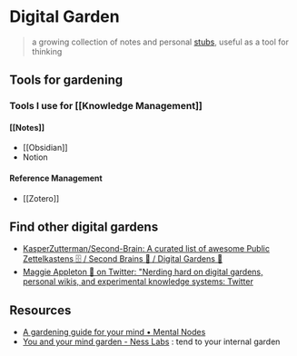 # Digital Garden

> a growing collection of notes and personal [stubs](https://en.wikipedia.org/wiki/Wikipedia:Stub), useful as a tool for thinking


## Tools for gardening

### Tools I use for [[Knowledge Management]]

#### [[Notes]]

- [[Obsidian]]
- Notion

#### Reference Management

- [[Zotero]]




## Find other digital gardens

- [KasperZutterman/Second-Brain: A curated list of awesome Public Zettelkastens 🗄️ / Second Brains 🧠 / Digital Gardens 🌱](https://github.com/KasperZutterman/Second-Brain) 
- [Maggie Appleton 🧭 on Twitter: "Nerding hard on digital gardens, personal wikis, and experimental knowledge systems: Twitter](https://twitter.com/Mappletons/status/1250532315459194880)  
  
  
## Resources

- [A gardening guide for your mind • Mental Nodes](https://www.mentalnodes.com/a-gardening-guide-for-your-mind)  
- [You and your mind garden - Ness Labs](https://nesslabs.com/mind-garden) : tend to your internal garden
